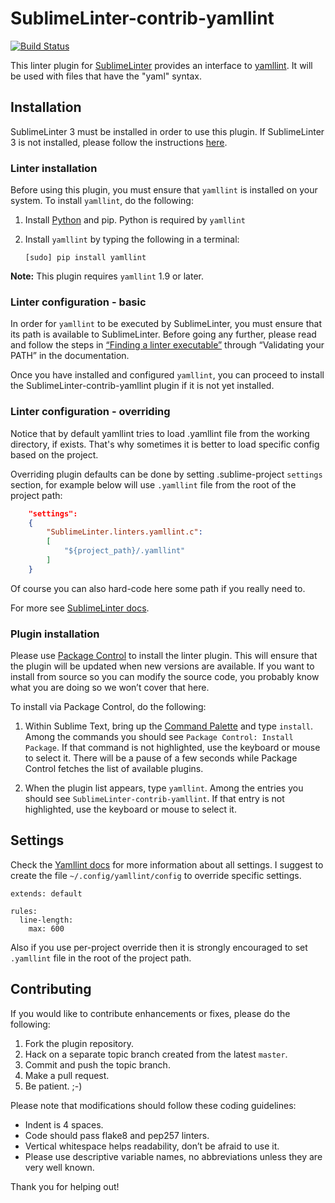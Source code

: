 SublimeLinter-contrib-yamllint
================================

[![Build Status](https://travis-ci.org/thomasmeeus/SublimeLinter-contrib-yamllint.svg?branch=master)](https://travis-ci.org/thomasmeeus/SublimeLinter-contrib-yamllint)

This linter plugin for [SublimeLinter][docs] provides an interface to [yamllint](https://yamllint.readthedocs.io/). It will be used with files that have the "yaml" syntax.

## Installation
SublimeLinter 3 must be installed in order to use this plugin. If SublimeLinter 3 is not installed, please follow the instructions [here][installation].

### Linter installation
Before using this plugin, you must ensure that `yamllint` is installed on your system. To install `yamllint`, do the following:

1. Install [Python](https://www.python.org/downloads/) and pip. Python is required by `yamllint`

1. Install `yamllint` by typing the following in a terminal:
   ```
   [sudo] pip install yamllint
   ```


**Note:** This plugin requires `yamllint` 1.9 or later.

### Linter configuration - basic
In order for `yamllint` to be executed by SublimeLinter, you must ensure that its path is available to SublimeLinter. Before going any further, please read and follow the steps in [“Finding a linter executable”](http://sublimelinter.readthedocs.org/en/latest/troubleshooting.html#finding-a-linter-executable) through “Validating your PATH” in the documentation.

Once you have installed and configured `yamllint`, you can proceed to install the SublimeLinter-contrib-yamllint plugin if it is not yet installed.

### Linter configuration - overriding


Notice that by default yamllint tries to load .yamllint file from the working directory, if exists. That's why sometimes it is better to load specific
config based on the project.

Overriding plugin defaults can be done by setting .sublime-project `settings` section, for example below will use `.yamllint` file from the root of the project path:

```json
    "settings":
    {
        "SublimeLinter.linters.yamllint.c": 
        [
            "${project_path}/.yamllint"
        ]
    }

```

Of course you can also hard-code here some path if you really need to.

For more see [SublimeLinter docs](https://sublimelinter.readthedocs.io/en/stable/settings.html#settings-expansion).

### Plugin installation
Please use [Package Control][pc] to install the linter plugin. This will ensure that the plugin will be updated when new versions are available. If you want to install from source so you can modify the source code, you probably know what you are doing so we won’t cover that here.

To install via Package Control, do the following:

1. Within Sublime Text, bring up the [Command Palette][cmd] and type `install`. Among the commands you should see `Package Control: Install Package`. If that command is not highlighted, use the keyboard or mouse to select it. There will be a pause of a few seconds while Package Control fetches the list of available plugins.

1. When the plugin list appears, type `yamllint`. Among the entries you should see `SublimeLinter-contrib-yamllint`. If that entry is not highlighted, use the keyboard or mouse to select it.

## Settings
Check the [Yamllint docs](https://yamllint.readthedocs.io/en/latest/) for more information about all settings. I suggest to create the file `~/.config/yamllint/config` to override specific settings.

```
extends: default

rules:
  line-length:
    max: 600
```

Also if you use per-project override then it is strongly encouraged to set `.yamllint` file in the root of the project path.

## Contributing
If you would like to contribute enhancements or fixes, please do the following:

1. Fork the plugin repository.
1. Hack on a separate topic branch created from the latest `master`.
1. Commit and push the topic branch.
1. Make a pull request.
1. Be patient.  ;-)

Please note that modifications should follow these coding guidelines:

- Indent is 4 spaces.
- Code should pass flake8 and pep257 linters.
- Vertical whitespace helps readability, don’t be afraid to use it.
- Please use descriptive variable names, no abbreviations unless they are very well known.

Thank you for helping out!

[docs]: http://sublimelinter.readthedocs.org
[installation]: http://sublimelinter.readthedocs.org/en/latest/installation.html
[locating-executables]: http://sublimelinter.readthedocs.org/en/latest/usage.html#how-linter-executables-are-located
[pc]: https://sublime.wbond.net/installation
[cmd]: http://docs.sublimetext.info/en/sublime-text-3/extensibility/command_palette.html
[settings]: http://sublimelinter.readthedocs.org/en/latest/settings.html
[linter-settings]: http://sublimelinter.readthedocs.org/en/latest/linter_settings.html
[inline-settings]: http://sublimelinter.readthedocs.org/en/latest/settings.html#inline-settings
